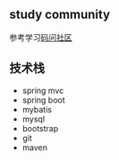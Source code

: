 ## study community
参考学习[码问社区](https://github.com/codedrinker/community)
## 技术栈
- spring mvc
- spring boot
- mybatis
- mysql
- bootstrap
- git
- maven